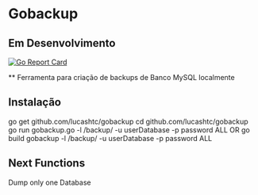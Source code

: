 # Gobackup
## Em Desenvolvimento

[![Go Report Card](https://goreportcard.com/badge/github.com/lucashtc/gobackup)](https://goreportcard.com/report/github.com/lucashtc/gobackup)

** Ferramenta para criação de backups de Banco MySQL localmente

## Instalação
go get github.com/lucashtc/gobackup
cd github.com/lucashtc/gobackup
go run gobackup.go -l /backup/ -u userDatabase -p password ALL
OR 
go build gobackup -l /backup/ -u userDatabase -p password ALL

## Next Functions
Dump only one Database
